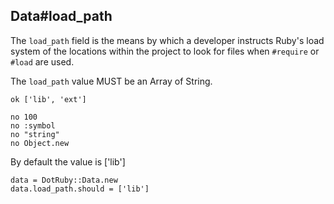 ## Data#load_path

The `load_path` field is the means by which a developer instructs
Ruby's load system of the locations within the project to look for
files when `#require` or `#load` are used.

The `load_path` value MUST be an Array of String.

    ok ['lib', 'ext']

    no 100
    no :symbol
    no "string"
    no Object.new

By default the value is ['lib']

    data = DotRuby::Data.new
    data.load_path.should = ['lib']

